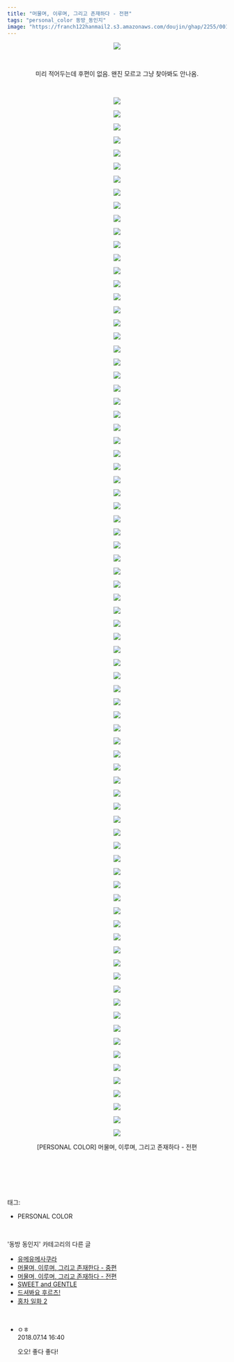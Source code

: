 ```yaml
---
title: "머물며, 이루며, 그리고 존재하다 - 전편"
tags: "personal_color 동방_동인지"
image: "https://franch122hanmail2.s3.amazonaws.com/doujin/ghap/2255/001.jpg"
---
```

<div class="article">
<p style="text-align: center; clear: none; float: none;"><img src="{{ site.imgserver6 }}/ghap/2255/001.jpg"/></p>
<p style="text-align: center; clear: none; float: none;"><br/></p>
<p style="text-align: center; clear: none; float: none;">미리 적어두는데 후편이 없음. 왠진 모르고 그냥 찾아봐도 안나옴.</p>
<p style="text-align: center; clear: none; float: none;"><br/></p>
<p style="text-align: center; clear: none; float: none;"><img src="{{ site.imgserver6 }}/ghap/2255/002.jpg"/></p>
<p style="text-align: center; clear: none; float: none;"><img src="{{ site.imgserver6 }}/ghap/2255/003.jpg"/></p>
<p style="text-align: center; clear: none; float: none;"><img src="{{ site.imgserver6 }}/ghap/2255/004.jpg"/></p>
<p style="text-align: center; clear: none; float: none;"><img src="{{ site.imgserver6 }}/ghap/2255/005.jpg"/></p>
<p style="text-align: center; clear: none; float: none;"><img src="{{ site.imgserver6 }}/ghap/2255/006.jpg"/></p>
<p style="text-align: center; clear: none; float: none;"><img src="{{ site.imgserver6 }}/ghap/2255/007.jpg"/></p>
<p style="text-align: center; clear: none; float: none;"><img src="{{ site.imgserver6 }}/ghap/2255/008.jpg"/></p>
<p style="text-align: center; clear: none; float: none;"><img src="{{ site.imgserver6 }}/ghap/2255/009.jpg"/></p>
<p style="text-align: center; clear: none; float: none;"><img src="{{ site.imgserver6 }}/ghap/2255/010.jpg"/></p>
<p style="text-align: center; clear: none; float: none;"><img src="{{ site.imgserver6 }}/ghap/2255/011.jpg"/></p>
<p style="text-align: center; clear: none; float: none;"><img src="{{ site.imgserver6 }}/ghap/2255/012.jpg"/></p>
<p style="text-align: center; clear: none; float: none;"><img src="{{ site.imgserver6 }}/ghap/2255/013.jpg"/></p>
<p style="text-align: center; clear: none; float: none;"><img src="{{ site.imgserver6 }}/ghap/2255/014.jpg"/></p>
<p style="text-align: center; clear: none; float: none;"><img src="{{ site.imgserver6 }}/ghap/2255/015.jpg"/></p>
<p style="text-align: center; clear: none; float: none;"><img src="{{ site.imgserver6 }}/ghap/2255/016.jpg"/></p>
<p style="text-align: center; clear: none; float: none;"><img src="{{ site.imgserver6 }}/ghap/2255/017.jpg"/></p>
<p style="text-align: center; clear: none; float: none;"><img src="{{ site.imgserver6 }}/ghap/2255/018.jpg"/></p>
<p style="text-align: center; clear: none; float: none;"><img src="{{ site.imgserver6 }}/ghap/2255/019.jpg"/></p>
<p style="text-align: center; clear: none; float: none;"><img src="{{ site.imgserver6 }}/ghap/2255/020.jpg"/></p>
<p style="text-align: center; clear: none; float: none;"><img src="{{ site.imgserver6 }}/ghap/2255/021.jpg"/></p>
<p style="text-align: center; clear: none; float: none;"><img src="{{ site.imgserver6 }}/ghap/2255/022.jpg"/></p>
<p style="text-align: center; clear: none; float: none;"><img src="{{ site.imgserver6 }}/ghap/2255/023.jpg"/></p>
<p style="text-align: center; clear: none; float: none;"><img src="{{ site.imgserver6 }}/ghap/2255/024.jpg"/></p>
<p style="text-align: center; clear: none; float: none;"><img src="{{ site.imgserver6 }}/ghap/2255/025.jpg"/></p>
<p style="text-align: center; clear: none; float: none;"><img src="{{ site.imgserver6 }}/ghap/2255/026.jpg"/></p>
<p style="text-align: center; clear: none; float: none;"><img src="{{ site.imgserver6 }}/ghap/2255/027.jpg"/></p>
<p style="text-align: center; clear: none; float: none;"><img src="{{ site.imgserver6 }}/ghap/2255/028.jpg"/></p>
<p style="text-align: center; clear: none; float: none;"><img src="{{ site.imgserver6 }}/ghap/2255/029.jpg"/></p>
<p style="text-align: center; clear: none; float: none;"><img src="{{ site.imgserver6 }}/ghap/2255/030.jpg"/></p>
<p style="text-align: center; clear: none; float: none;"><img src="{{ site.imgserver6 }}/ghap/2255/031.jpg"/></p>
<p style="text-align: center; clear: none; float: none;"><img src="{{ site.imgserver6 }}/ghap/2255/032.jpg"/></p>
<p style="text-align: center; clear: none; float: none;"><img src="{{ site.imgserver6 }}/ghap/2255/033.jpg"/></p>
<p style="text-align: center; clear: none; float: none;"><img src="{{ site.imgserver6 }}/ghap/2255/034.jpg"/></p>
<p style="text-align: center; clear: none; float: none;"><img src="{{ site.imgserver6 }}/ghap/2255/035.jpg"/></p>
<p style="text-align: center; clear: none; float: none;"><img src="{{ site.imgserver6 }}/ghap/2255/036.jpg"/></p>
<p style="text-align: center; clear: none; float: none;"><img src="{{ site.imgserver6 }}/ghap/2255/037.jpg"/></p>
<p style="text-align: center; clear: none; float: none;"><img src="{{ site.imgserver6 }}/ghap/2255/038.jpg"/></p>
<p style="text-align: center; clear: none; float: none;"><img src="{{ site.imgserver6 }}/ghap/2255/039.jpg"/></p>
<p style="text-align: center; clear: none; float: none;"><img src="{{ site.imgserver6 }}/ghap/2255/040.jpg"/></p>
<p style="text-align: center; clear: none; float: none;"><img src="{{ site.imgserver6 }}/ghap/2255/041.jpg"/></p>
<p style="text-align: center; clear: none; float: none;"><img src="{{ site.imgserver6 }}/ghap/2255/042.jpg"/></p>
<p style="text-align: center; clear: none; float: none;"><img src="{{ site.imgserver6 }}/ghap/2255/043.jpg"/></p>
<p style="text-align: center; clear: none; float: none;"><img src="{{ site.imgserver6 }}/ghap/2255/044.jpg"/></p>
<p style="text-align: center; clear: none; float: none;"><img src="{{ site.imgserver6 }}/ghap/2255/045.jpg"/></p>
<p style="text-align: center; clear: none; float: none;"><img src="{{ site.imgserver6 }}/ghap/2255/046.jpg"/></p>
<p style="text-align: center; clear: none; float: none;"><img src="{{ site.imgserver6 }}/ghap/2255/047.jpg"/></p>
<p style="text-align: center; clear: none; float: none;"><img src="{{ site.imgserver6 }}/ghap/2255/048.jpg"/></p>
<p style="text-align: center; clear: none; float: none;"><img src="{{ site.imgserver6 }}/ghap/2255/049.jpg"/></p>
<p style="text-align: center; clear: none; float: none;"><img src="{{ site.imgserver6 }}/ghap/2255/050.jpg"/></p>
<p style="text-align: center; clear: none; float: none;"><img src="{{ site.imgserver6 }}/ghap/2255/051.jpg"/></p>
<p style="text-align: center; clear: none; float: none;"><img src="{{ site.imgserver6 }}/ghap/2255/052.jpg"/></p>
<p style="text-align: center; clear: none; float: none;"><img src="{{ site.imgserver6 }}/ghap/2255/053.jpg"/></p>
<p style="text-align: center; clear: none; float: none;"><img src="{{ site.imgserver6 }}/ghap/2255/054.jpg"/></p>
<p style="text-align: center; clear: none; float: none;"><img src="{{ site.imgserver6 }}/ghap/2255/055.jpg"/></p>
<p style="text-align: center; clear: none; float: none;"><img src="{{ site.imgserver6 }}/ghap/2255/056.jpg"/></p>
<p style="text-align: center; clear: none; float: none;"><img src="{{ site.imgserver6 }}/ghap/2255/057.jpg"/></p>
<p style="text-align: center; clear: none; float: none;"><img src="{{ site.imgserver6 }}/ghap/2255/058.jpg"/></p>
<p style="text-align: center; clear: none; float: none;"><img src="{{ site.imgserver6 }}/ghap/2255/059.jpg"/></p>
<p style="text-align: center; clear: none; float: none;"><img src="{{ site.imgserver6 }}/ghap/2255/060.jpg"/></p>
<p style="text-align: center; clear: none; float: none;"><img src="{{ site.imgserver6 }}/ghap/2255/061.jpg"/></p>
<p style="text-align: center; clear: none; float: none;"><img src="{{ site.imgserver6 }}/ghap/2255/062.jpg"/></p>
<p style="text-align: center; clear: none; float: none;"><img src="{{ site.imgserver6 }}/ghap/2255/063.jpg"/></p>
<p style="text-align: center; clear: none; float: none;"><img src="{{ site.imgserver6 }}/ghap/2255/064.jpg"/></p>
<p style="text-align: center; clear: none; float: none;"><img src="{{ site.imgserver6 }}/ghap/2255/065.jpg"/></p>
<p style="text-align: center; clear: none; float: none;"><img src="{{ site.imgserver6 }}/ghap/2255/066.jpg"/></p>
<p style="text-align: center; clear: none; float: none;"><img src="{{ site.imgserver6 }}/ghap/2255/067.jpg"/></p>
<p style="text-align: center; clear: none; float: none;"><img src="{{ site.imgserver6 }}/ghap/2255/068.jpg"/></p>
<p style="text-align: center; clear: none; float: none;"><img src="{{ site.imgserver6 }}/ghap/2255/069.jpg"/></p>
<p style="text-align: center; clear: none; float: none;"><img src="{{ site.imgserver6 }}/ghap/2255/070.jpg"/></p>
<p style="text-align: center; clear: none; float: none;"><img src="{{ site.imgserver6 }}/ghap/2255/071.jpg"/></p>
<p style="text-align: center; clear: none; float: none;"><img src="{{ site.imgserver6 }}/ghap/2255/072.jpg"/></p>
<p style="text-align: center; clear: none; float: none;"><img src="{{ site.imgserver6 }}/ghap/2255/073.jpg"/></p>
<p style="text-align: center; clear: none; float: none;"><img src="{{ site.imgserver6 }}/ghap/2255/074.jpg"/></p>
<p style="text-align: center; clear: none; float: none;"><img src="{{ site.imgserver6 }}/ghap/2255/075.jpg"/></p>
<p style="text-align: center; clear: none; float: none;"><img src="{{ site.imgserver6 }}/ghap/2255/076.jpg"/></p>
<p style="text-align: center; clear: none; float: none;"><img src="{{ site.imgserver6 }}/ghap/2255/077.jpg"/></p>
<p style="text-align: center; clear: none; float: none;"><img src="{{ site.imgserver6 }}/ghap/2255/078.jpg"/></p>
<p style="text-align: center; clear: none; float: none;"><img src="{{ site.imgserver6 }}/ghap/2255/079.jpg"/></p>
<p style="text-align: center; clear: none; float: none;"><img src="{{ site.imgserver6 }}/ghap/2255/080.jpg"/></p>
<p style="text-align: center; clear: none; float: none;"><img src="{{ site.imgserver6 }}/ghap/2255/081.jpg"/></p>
<p style="text-align: center; clear: none; float: none;">[PERSONAL COLOR] 머물며, 이루며, 그리고 존재하다 - 전편</p>
<p style="text-align: center; clear: none; float: none;"><br/></p>
<p><br/></p>
</div><br/>
<div class="tagTrail">
<p>태그: </p>
<ul>
<li>PERSONAL COLOR</li>
</ul>
</div><br/>
<div class="another">
<p>'동방 동인지' 카테고리의 다른 글</p>
<ul>
<li><a href="/ghap_2259">유메유메사쿠라</a></li>
<li><a href="/ghap_2256">머물며, 이루며, 그리고 존재한다 - 중편</a></li>
<li><a href="/ghap_2255">머물며, 이루며, 그리고 존재하다 - 전편</a></li>
<li><a href="/ghap_2254">SWEET and GENTLE</a></li>
<li><a href="/ghap_2253">드셔봐요 후르츠!</a></li>
<li><a href="/ghap_2252">홍차 일화 2</a></li>
</ul>
</div><br/>
<div class="cb_module cb_fluid">
<div class="cb_wrt cb_profile">
<div class="comment">
<ul>
<li class="cb_thumb_off" id="comment15286599">
<div class="cb_comment_area">
<div class="cb_info_area">
<div class="cb_section">
<span class="cb_nick_name">ㅇㅎ</span>
</div>
<div class="cb_section">
<span class="cb_date">2018.07.14 16:40 </span>
</div>
</div>
<div class="cb_dsc_comment">
<p class="cb_dsc">
											오오! 좋다 좋다!
										</p>
</div>
</div></li>
</ul>
</div>
</div><!-- commentList close -->
</div><br/>
